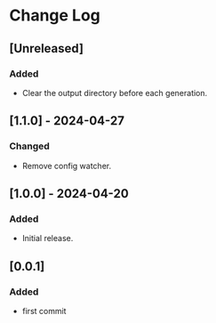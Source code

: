 # Change Log

## [Unreleased]

### Added

* Clear the output directory before each generation.

## [1.1.0] - 2024-04-27

### Changed

* Remove config watcher.

## [1.0.0] - 2024-04-20

### Added

* Initial release.

## [0.0.1]

### Added

* first commit
